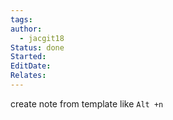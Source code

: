 ```yaml
---
tags: 
author:
  - jacgit18
Status: done
Started: 
EditDate: 
Relates:
---
```

create note from template like `Alt +n`